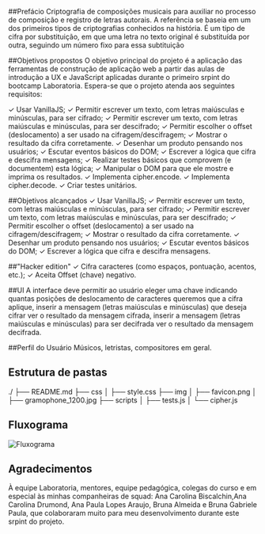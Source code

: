 ##Prefácio
Criptografia de composições musicais para auxiliar no processo de composição e registro de letras autorais.
A referência se  baseia em um dos primeiros tipos de criptografias conhecidos na história. É um tipo de cifra por substituição, em que uma letra no texto original é substituída por outra, seguindo um número fixo para essa subtituição


##Objetivos propostos
O objetivo principal do projeto é a aplicação das ferramentas de construção de aplicação web a partir das aulas de introdução a UX e JavaScript aplicadas durante o primeiro srpint do bootcamp Laboratoria. Espera-se que o projeto atenda aos seguintes requisitos:

✓ Usar VanillaJS;
✓ Permitir escrever um texto, com letras maiúsculas e minúsculas, para ser     cifrado;
✓ Permitir escrever um texto, com letras maiúsculas e minúsculas, para ser descifrado;
✓ Permitir escolher o offset (deslocamento) a ser usado na cifragem/descifragem;
✓ Mostrar o resultado da cifra corretamente.
✓ Desenhar um produto pensando nos usuários;
✓ Escutar eventos básicos do DOM;
✓ Escrever a lógica que cifra e descifra mensagens;
✓ Realizar testes básicos que comprovem (e documentem) esta lógica;
✓ Manipular o DOM para que ele mostre e imprima os resultados.
✓ Implementa cipher.encode.
✓ Implementa cipher.decode.
✓ Criar testes unitários.

##Objetivos alcançados
✓ Usar VanillaJS;
✓ Permitir escrever um texto, com letras maiúsculas e minúsculas, para ser     cifrado;
✓ Permitir escrever um texto, com letras maiúsculas e minúsculas, para ser descifrado;
✓ Permitir escolher o offset (deslocamento) a ser usado na cifragem/descifragem;
✓ Mostrar o resultado da cifra corretamente.
✓ Desenhar um produto pensando nos usuários;
✓ Escutar eventos básicos do DOM;
✓ Escrever a lógica que cifra e descifra mensagens.

##"Hacker edition"
✓ Cifra caracteres (como espaços, pontuação, acentos, etc.);
✓ Aceita Offset (chave) negativo.

##UI
A interface deve permitir ao usuário eleger uma chave indicando quantas posições de deslocamento de caracteres queremos que a cifra aplique, inserir a mensagem (letras maiúsculas e minúsculas) que deseja cifrar ver o resultado da mensagem cifrada, inserir a mensagem (letras maiúsculas e minúsculas) para ser decifrada ver o resultado da mensagem decifrada.

##Perfil do Usuário
Músicos, letristas, compositores em geral.


## Estrutura de pastas

./
├── README.md
├── css
│   ├── style.css
├── img
│   ├── favicon.png
│   ├── gramophone_1200.jpg
├── scripts
│   ├── tests.js
│   └── cipher.js


## Fluxograma
![Fluxograma](images\flowchart.png)


## Agradecimentos
À equipe Laboratoria, mentores, equipe pedagógica, colegas do curso e em especial às minhas companheiras de squad: Ana Carolina Biscalchin,Ana Carolina Drumond, Ana Paula Lopes Araujo, Bruna Almeida e Bruna Gabriele Paula, que colaboraram muito para meu desenvolvimento durante este srpint do projeto.


